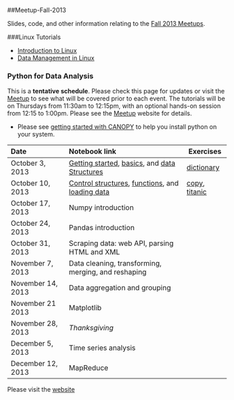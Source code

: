 ##Meetup-Fall-2013

Slides, code, and other information relating to the [Fall 2013 Meetups](http://www.meetup.com/University-of-Colorado-Computational-Science-and-Engineering/).

###Linux Tutorials

- [Introduction to Linux](http://researchcomputing.github.io/Meetup-Fall-2013/pdfs/Linuxclass-1.pdf)
- [Data Management in Linux](http://researchcomputing.github.io/Meetup-Fall-2013/pdfs/Linuxclass-2.pdf)

### Python for Data Analysis

This is a **tentative schedule**. Please check this page for updates or visit the [Meetup](http://www.meetup.com/University-of-Colorado-Computational-Science-and-Engineering/) to see what will be covered prior to each event.  The tutorials will be on Thursdays from 11:30am to 12:15pm, with an optional hands-on session from 12:15 to 1:00pm. Please see the [Meetup](http://www.meetup.com/University-of-Colorado-Computational-Science-and-Engineering/) website for details.

- Please see [getting started with CANOPY](http://researchcomputing.github.io/Meetup-Fall-2013/python/getting_started.html) to help you install python on your system.


| Date         | Notebook link         | Exercises |
| :------------- | :------------- | ----| 
| October 3, 2013 | [Getting started](http://nbviewer.ipython.org/urls/raw.github.com/ResearchComputing/Meetup-Fall-2013/master/python/lecture_01_getting_started.ipynb), [basics](http://nbviewer.ipython.org/urls/raw.github.com/ResearchComputing/Meetup-Fall-2013/master/python/lecture_02_basics.ipynb), and [data Structures](http://nbviewer.ipython.org/urls/raw.github.com/ResearchComputing/Meetup-Fall-2013/master/python/lecture_03_data_structures.ipynb)| [dictionary](http://nbviewer.ipython.org/urls/raw.github.com/ResearchComputing/Meetup-Fall-2013/master/python/exercise_01_dictionary.ipynb) |
| October 10, 2013 | [Control structures](http://nbviewer.ipython.org/urls/raw.github.com/ResearchComputing/Meetup-Fall-2013/master/python/lecture_04_control.ipynb), [functions](http://nbviewer.ipython.org/urls/raw.github.com/ResearchComputing/Meetup-Fall-2013/master/python/lecture_05_functions.ipynb), and [loading data](http://nbviewer.ipython.org/urls/raw.github.com/ResearchComputing/Meetup-Fall-2013/master/python/lecture_06_reading_writing_data.ipynb)| [copy](http://nbviewer.ipython.org/urls/raw.github.com/ResearchComputing/Meetup-Fall-2013/master/python/exercise_02_copy.ipynb), [titanic](http://nbviewer.ipython.org/urls/raw.github.com/ResearchComputing/Meetup-Fall-2013/master/python/exercise_03_titanic.ipynb)  |
| October 17, 2013 | Numpy introduction |
| October 24, 2013 | Pandas introduction |
| October 31, 2013 | Scraping data: web API, parsing HTML and XML | |
| November 7, 2013 | Data cleaning, transforming, merging, and reshaping | |
| November 14, 2013 | Data aggregation and grouping | |
| November 21 2013 | Matplotlib | |
| November 28, 2013 | *Thanksgiving* |
| December 5, 2013 | Time series analysis | |
| December 12, 2013 | MapReduce | |


Please visit the [website](http://researchcomputing.github.io/Meetup-Fall-2013/)
